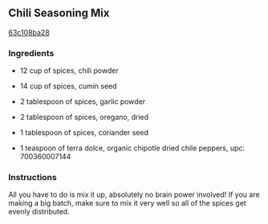 ## Chili Seasoning Mix

[63c108ba28](http://www.food.com/recipe/chili-seasoning-mix-402728)

### Ingredients

 - 12 cup of spices, chili powder

 - 14 cup of spices, cumin seed

 - 2 tablespoon of spices, garlic powder

 - 2 tablespoon of spices, oregano, dried

 - 1 tablespoon of spices, coriander seed

 - 1 teaspoon of terra dolce, organic chipotle dried chile peppers, upc: 700360007144

### Instructions

All you have to do is mix it up, absolutely no brain power involved! If you are making a big batch, make sure to mix it very well so all of the spices get evenly distributed.